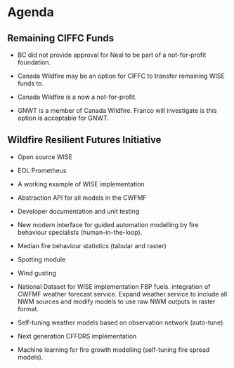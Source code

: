 # Agenda

## Remaining CIFFC Funds
- BC did not provide approval for Neal to be part of a not-for-profit foundation.

- Canada Wildfire may be an option for CIFFC to transfer remaining WISE funds to.

- Canada Wildfire is a now a not-for-profit.

- GNWT is a member of Canada Wildfire. Franco will investigate is this option is acceptable for GNWT.

## Wildfire Resilient Futures Initiative

- Open source WISE
- EOL Prometheus

- A working example of WISE implementation

- Abstraction API for all models in the CWFMF
- Developer documentation and unit testing
- New modern interface for guided automation modelling by fire behaviour specialists (human-in-the-loop).
- Median fire behaviour statistics (tabular and raster)
- Spotting module
- Wind gusting
- National Dataset for WISE implementation FBP fuels.
integration of CWFMF weather forecast service. Expand weather service to include all NWM sources and modify models to use raw NWM outputs in raster format.
- Self-tuning weather models based on observation network (auto-tune).
- Next generation CFFDRS implementation
- Machine learning for fire growth modelling (self-tuning fire spread models).
